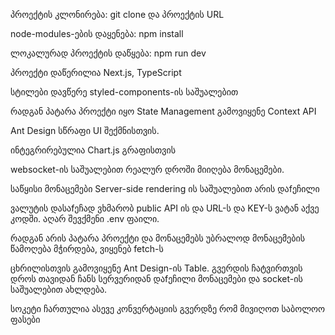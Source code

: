 პროექტის კლონირება: git clone და პროექტის URL

node-modules-ების დაყენება: npm install

ლოკალურად პროექტის დაწყება: npm run dev

პროექტი დაწერილია Next.js, TypeScript

სტილები დავწერე styled-components-ის საშუალებით

რადგან პატარა პროექტი იყო State Management გამოვიყენე Context API

Ant Design სწრაფი UI შექმნისთვის.

ინტეგრირებულია Chart.js  გრაფისთვის

websocket-ის საშუალებით რეალურ დროში მიიღება მონაცემები.

საწყისი მონაცემები Server-side rendering ის საშუალებით არის დაfეჩილი

ვალუტის დასაfეჩად ვხმარობ public API ის და URL-ს და KEY-ს ვატან აქვე კოდში. აღარ შევქმენი .env ფაილი.

რადგან არის პატარა პროექტი და მონაცემებს უბრალოდ მონაცემების წამოღება მჭირდება, ვიყენებ fetch-ს 

ცხრილისთვის გამოვიყენე Ant Design-ის Table. გვერდის ჩატვირთვის დროს თავიდან ჩანს სერვერიდან დაfეჩილი მონაცემები
და socket-ის საშუალებით ახლდება.

სოკეტი ჩართულია ასევე კონვერტაციის გვერდზე რომ მივიღოთ საბოლოო ფასები
